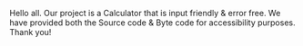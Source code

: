 Hello all.
Our project is a Calculator that is input friendly & error free.
We have provided both the Source code & Byte code for accessibility purposes.
Thank you!
